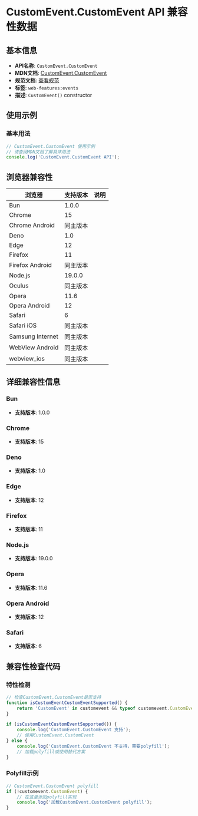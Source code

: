 # CustomEvent.CustomEvent API 兼容性数据

## 基本信息

- **API名称**: `CustomEvent.CustomEvent`
- **MDN文档**: [CustomEvent.CustomEvent](https://developer.mozilla.org/docs/Web/API/CustomEvent/CustomEvent)
- **规范文档**: [查看规范](https://dom.spec.whatwg.org/#ref-for-dom-customevent-customevent)
- **标签**: `web-features:events`
- **描述**: `CustomEvent()` constructor

## 使用示例

### 基本用法

```javascript
// CustomEvent.CustomEvent 使用示例
// 请查阅MDN文档了解具体用法
console.log('CustomEvent.CustomEvent API');
```

## 浏览器兼容性

| 浏览器 | 支持版本 | 说明 |
|--------|----------|------|
| Bun | 1.0.0 |  |
| Chrome | 15 |  |
| Chrome Android | 同主版本 |  |
| Deno | 1.0 |  |
| Edge | 12 |  |
| Firefox | 11 |  |
| Firefox Android | 同主版本 |  |
| Node.js | 19.0.0 |  |
| Oculus | 同主版本 |  |
| Opera | 11.6 |  |
| Opera Android | 12 |  |
| Safari | 6 |  |
| Safari iOS | 同主版本 |  |
| Samsung Internet | 同主版本 |  |
| WebView Android | 同主版本 |  |
| webview_ios | 同主版本 |  |

## 详细兼容性信息

### Bun

- **支持版本**: 1.0.0

### Chrome

- **支持版本**: 15

### Deno

- **支持版本**: 1.0

### Edge

- **支持版本**: 12

### Firefox

- **支持版本**: 11

### Node.js

- **支持版本**: 19.0.0

### Opera

- **支持版本**: 11.6

### Opera Android

- **支持版本**: 12

### Safari

- **支持版本**: 6

## 兼容性检查代码

### 特性检测

```javascript
// 检查CustomEvent.CustomEvent是否支持
function isCustomEventCustomEventSupported() {
    return 'CustomEvent' in customevent && typeof customevent.CustomEvent === 'function';
}

if (isCustomEventCustomEventSupported()) {
    console.log('CustomEvent.CustomEvent 支持');
    // 使用CustomEvent.CustomEvent
} else {
    console.log('CustomEvent.CustomEvent 不支持，需要polyfill');
    // 加载polyfill或使用替代方案
}
```

### Polyfill示例

```javascript
// CustomEvent.CustomEvent polyfill
if (!customevent.CustomEvent) {
    // 在这里添加polyfill实现
    console.log('加载CustomEvent.CustomEvent polyfill');
}
```

